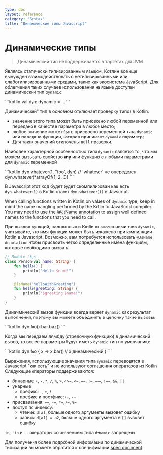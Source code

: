 ```yaml
---
type: doc
layout: reference
category: "Syntax"
title: "Динамические типы Javascript"
---
```


# Динамические типы

> Динамический тип не поддерживается в таргетах для JVM

Являясь статически типизированным языком, Котлин все еще вынужден взаимодействовать с нетипизированными или слаботипизированными средами,
таких как экосистема JavaScript. Для облегчения таких случаев использования на языке доступен динамический тип `dynamic`:

<div class="sample" markdown="1" theme="idea" data-highlight-only>
```kotlin
val dyn: dynamic = ...
```
</div>

Динамический" тип в основном отключает проверку типов в Kotlin:

  - значение этого типа может быть присвоено любой переменной или передано в качестве параметра в любое место;
  - любое значение может быть присвоено переменной типа `dynamic` или передано функции, которая принимает `dynamic` параметр;
  - Для таких значений отключены `null` проверки.

Наиболее характерной особенностью типа `dynamic` является то, что мы можем вызывать свойство **any** или функцию с любыми параметрами для `dynamic` переменной


<div class="sample" markdown="1" theme="idea" data-highlight-only>
```kotlin
dyn.whatever(1, "foo", dyn) // 'whatever' не опеределен
dyn.whatever(*arrayOf(1, 2, 3))
```
</div>

В Javascript этот код будет будет скомпилирован как есть `dyn.whatever(1)` в Kotlin станет `dyn.whatever(1)` в Javscript.


When calling functions written in Kotlin on values of `dynamic` type, keep in mind the name mangling performed by the
Kotlin to JavaScript compiler. You may need to use the [@JsName annotation](js-to-kotlin-interop.html#jsname-annotation)
to assign well-defined names to the functions that you need to call.

При вызове функций, написанных в Kotlin со значениями типа `dynamic`, учитывайте, что имя функции может быть искажено при компиляции Kotlin в Javascript. 
Возможно, вам потребуется использовать `@JsName Annotation` чтобы присвоить четко определенные имена функциям, которые необходимо вызвать.

```kotlin
// Module 'kjs'
class Person(val name: String) {
    fun hello() {
        println("Hello $name!")
    }

    @JsName("helloWithGreeting")
    fun hello(greeting: String) {
        println("$greeting $name!")
    }
}
```


Диначмический вызов функции всегда вернет `dynamic` как результат выполнения, поэтому вы можете объединять в цепочку такие вызовы:

<div class="sample" markdown="1" theme="idea" data-highlight-only>
```kotlin
dyn.foo().bar.baz()
```
</div>

Когда мы передаем лямбду (стрелочную функцию) в динамический вызов, то все ее параметры будут иметь `dynamic` тип по умолчанию:

<div class="sample" markdown="1" theme="idea" data-highlight-only>
```kotlin
dyn.foo {
    x -> x.bar() // x динамический
}
```
</div>

Выражения, использующие значения типа `dynamic` переводятся в Javascript "как есть" и не используют соглашения операторов из Kotlin
Следующие операторы поддерживаются:

* бинарные: `+`, `-`, `*`, `/`, `%`, `>`, `<` `>=`, `<=`, `==`, `!=`, `===`, `!==`, `&&`, `||`
* унарные
    * префикс: `-`, `+`, `!`
    * префикс и постфикс: `++`, `--`
* присваивания: `+=`, `-=`, `*=`, `/=`, `%=`
* доступ по индексу:
    * чтение: `d[a]`, больше одного аргументы вызовет ошибку
    * запись: `d[a1] = a2`, больше одного аргумента в `[]` вызовет ошибку

`in`, `!in` и `..` операторы со значением типа `dynamic` запрещены.

Для получения более подробной информации по динамической типизации вы можете обратится к спецификации [spec document](https://github.com/JetBrains/kotlin/blob/master/spec-docs/dynamic-types.md).
